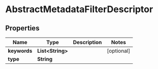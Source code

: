 

# AbstractMetadataFilterDescriptor

## Properties

Name | Type | Description | Notes
------------ | ------------- | ------------- | -------------
**keywords** | **List&lt;String&gt;** |  |  [optional]
**type** | **String** |  | 




